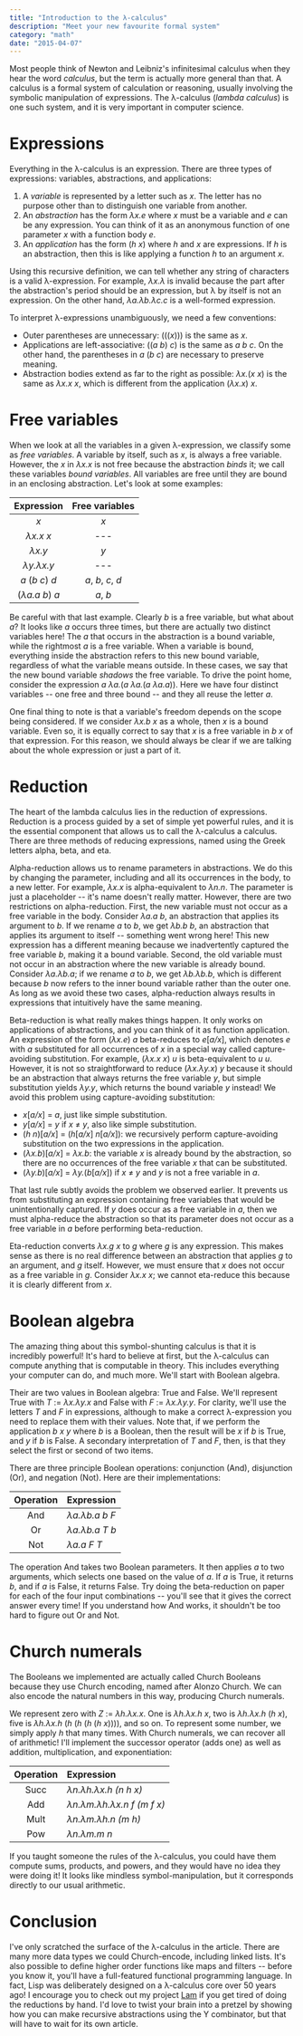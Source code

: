 ```yaml
---
title: "Introduction to the λ-calculus"
description: "Meet your new favourite formal system"
category: "math"
date: "2015-04-07"
---
```


Most people think of Newton and Leibniz's infinitesimal calculus when they hear the word _calculus_, but the term is actually more general than that. A calculus is a formal system of calculation or reasoning, usually involving the  symbolic manipulation of expressions. The λ-calculus (_lambda calculus_) is one such system, and it is very important in computer science.

<!--more-->

# Expressions

Everything in the λ-calculus is an expression. There are three types of expressions: variables, abstractions, and applications:

1. A _variable_ is represented by a letter such as _x_. The letter has no purpose other than to distinguish one variable from another.
2. An _abstraction_ has the form _λx.e_ where _x_ must be a variable and _e_ can be any expression. You can think of it as an anonymous function of one parameter _x_ with a function body _e_.
3. An _application_ has the form (_h x_) where _h_ and _x_ are expressions. If _h_ is an abstraction, then this is like applying a function _h_ to an argument _x_.

Using this recursive definition, we can tell whether any string of characters is a valid λ-expression. For example, _λx.λ_ is invalid because the part after the abstraction's period should be an expression, but λ by itself is not an expression. On the other hand, _λa.λb.λc.c_ is a well-formed expression.

To interpret λ-expressions unambiguously, we need a few conventions:

- Outer parentheses are unnecessary: (((_x_))) is the same as _x_.
- Applications are left-associative: ((_a_ _b_) _c_) is the same as _a b c_. On the other hand, the parentheses in _a_&nbsp;(_b c_) are necessary to preserve meaning.
- Abstraction bodies extend as far to the right as possible: _λx._(_x x_) is the same as _λx.x x_, which is different from the application (_λx.x_) _x_.

# Free variables

When we look at all the variables in a given λ-expression, we classify some as _free variables_. A variable by itself, such as _x_, is always a free variable. However, the _x_ in _λx.x_ is not free because the abstraction _binds_ it; we call these variables _bound variables_. All variables are free until they are bound in an enclosing abstraction. Let's look at some examples:

| Expression | Free variables |
|:----------:|:--------------:|
| _x_ | _x_ |
| _λx.x x_ | --- |
| _λx.y_ | _y_ |
| _λy.λx.y_ | --- |
| _a_ (_b c_) _d_ | _a_, _b_, _c_, _d_ |
| (_λa.a b_) _a_ | _a_, _b_ |

Be careful with that last example. Clearly _b_ is a free variable, but what about _a_? It looks like _a_ occurs three times, but there are actually two distinct variables here! The _a_ that occurs in the abstraction is a bound variable, while the rightmost _a_ is a free variable. When a variable is bound, everything inside the abstraction refers to this new bound variable, regardless of what the variable means outside. In these cases, we say that the new bound variable _shadows_ the free variable. To drive the point home, consider the expression _a λa._(_a λa._(_a λa.a_)). Here we have four distinct variables -- one free and three bound -- and they all reuse the letter _a_.

One final thing to note is that a variable's freedom depends on the scope being considered. If we consider _λx.b x_ as a whole, then _x_ is a bound variable. Even so, it is equally correct to say that _x_ is a free variable in _b x_ of that expression. For this reason, we should always be clear if we are talking about the whole expression or just a part of it.

# Reduction

The heart of the lambda calculus lies in the reduction of expressions. Reduction is a process guided by a set of simple yet powerful rules, and it is the essential component that allows us to call the λ-calculus a calculus. There are three methods of reducing expressions, named using the Greek letters alpha, beta, and eta.

Alpha-reduction allows us to rename parameters in abstractions. We do this by changing the parameter, including and all its occurrences in the body, to a new letter. For example, _λx.x_ is alpha-equivalent to _λn.n_. The parameter is just a placeholder -- it's name doesn't really matter. However, there are two restrictions on alpha-reduction. First, the new variable must not occur as a free variable in the body. Consider _λa.a b_, an abstraction that applies its argument to _b_. If we rename _a_ to _b_, we get _λb.b b_, an abstraction that applies its argument to itself -- something went wrong here! This new expression has a different meaning because we inadvertently captured the free variable _b_, making it a bound variable. Second, the old variable must not occur in an abstraction where the new variable is already bound. Consider _λa.λb.a_; if we rename _a_ to _b_, we get _λb.λb.b_, which is different because _b_ now refers to the inner bound variable rather than the outer one. As long as we avoid these two cases, alpha-reduction always results in expressions that intuitively have the same meaning.

Beta-reduction is what really makes things happen. It only works on applications of abstractions, and you can think of it as function application. An expression of the form (_λx.e_)&nbsp;_a_ beta-reduces to _e_[_a/x_], which denotes _e_ with _a_ substituted for all occurrences of _x_ in a special way called capture-avoiding substitution. For example, (_λx.x x_) _u_ is beta-equivalent to _u u_. However, it is not so straightforward to reduce (_λx.λy.x_) _y_ because it should be an abstraction that always returns the free variable _y_, but simple substitution yields _λy.y_, which returns the bound variable _y_ instead! We avoid this problem using capture-avoiding substitution:

- _x_[_a/x_] = _a_, just like simple substitution.
- _y_[_a/x_] = _y_ if _x_ ≠ _y_, also like simple substitution.
- (_h n_)[_a/x_] = (_h_[_a/x_] _n_[_a/x_]): we recursively perform capture-avoiding substitution on the two expressions in the application.
- (_λx.b_)[_a/x_] = _λx.b_: the variable _x_ is already bound by the abstraction, so there are no occurrences of the free variable _x_ that can be substituted.
- (_λy.b_)[_a/x_] = _λy._(_b_[_a/x_]) if _x_&nbsp;≠&nbsp;_y_ and _y_ is not a free variable in _a_.

That last rule subtly avoids the problem we observed earlier. It prevents us from substituting an expression containing free variables that would be unintentionally captured. If _y_ does occur as a free variable in _a_, then we must alpha-reduce the abstraction so that its parameter does not occur as a free variable in _a_ before performing beta-reduction.

Eta-reduction converts _λx.g x_ to _g_ where _g_ is any expression. This makes sense as there is no real difference between an abstraction that applies _g_ to an argument, and _g_ itself. However, we must ensure that _x_ does not occur as a free variable in _g_. Consider _λx.x x_; we cannot eta-reduce this because it is clearly different from _x_.

# Boolean algebra

The amazing thing about this symbol-shunting calculus is that it is incredibly powerful! It's hard to believe at first, but the λ-calculus can compute anything that is computable in theory. This includes everything your computer can do, and much more. We'll start with Boolean algebra.

Their are two values in Boolean algebra: True and False. We'll represent True with _T_&nbsp;:=&nbsp;_λx.λy.x_ and False with _F_&nbsp;:=&nbsp;_λx.λy.y_. For clarity, we'll use the letters _T_ and _F_ in expressions, although to make a correct λ-expression you need to replace them with their values. Note that, if we perform the application _b x y_ where _b_ is a Boolean, then the result will be _x_ if _b_ is True, and _y_ if _b_ is False. A secondary interpretation of _T_ and _F_, then, is that they select the first or second of two items.

There are three principle Boolean operations: conjunction (And), disjunction (Or), and negation (Not). Here are their implementations:

| Operation | Expression |
|:---------:|:-----------|
| And | _λa.λb.a b F_ |
| Or  | _λa.λb.a T b_ |
| Not | _λa.a F T_ |

The operation And takes two Boolean parameters. It then applies _a_ to two arguments, which selects one based on the value of _a_. If _a_ is True, it returns _b_, and if _a_ is False, it returns False. Try doing the beta-reduction on paper for each of the four input combinations -- you'll see that it gives the correct answer every time! If you understand how And works, it shouldn't be too hard to figure out Or and Not.

# Church numerals

The Booleans we implemented are actually called Church Booleans because they use Church encoding, named after Alonzo Church. We can also encode the natural numbers in this way, producing Church numerals.

We represent zero with _Z_&nbsp;:=&nbsp;_λh.λx.x_. One is _λh.λx.h x_, two is _λh.λx.h_&nbsp;(_h x_), five is _λh.λx.h_&nbsp;(_h_&nbsp;(_h_&nbsp;(_h_&nbsp;(_h x_)))), and so on. To represent some number, we simply apply _h_ that many times. With Church numerals, we can recover all of arithmetic! I'll implement the successor operator (adds one) as well as addition, multiplication, and exponentiation:

| Operation | Expression |
|:---------:|:-----------|
| Succ | _λn.λh.λx.h (n h x)_ |
| Add  | _λn.λm.λh.λx.n f (m f x)_ |
| Mult | _λn.λm.λh.n (m h)_ |
| Pow  | _λn.λm.m n_ |

If you taught someone the rules of the λ-calculus, you could have them compute sums, products, and powers, and they would have no idea they were doing it! It looks like mindless symbol-manipulation, but it corresponds directly to our usual arithmetic.

# Conclusion

I've only scratched the surface of the λ-calculus in the article. There are many more data types we could Church-encode, including linked lists. It's also possible to define higher order functions like maps and filters -- before you know it, you'll have a full-featured functional programming language. In fact, Lisp was deliberately designed on a λ-calculus core over 50 years ago! I encourage you to check out my project [Lam][lam] if you get tired of doing the reductions by hand. I'd love to twist your brain into a pretzel by showing how you can make recursive abstractions using the Y combinator, but that will have to wait for its own article.

[lam]: https://github.com/mk12/lam
